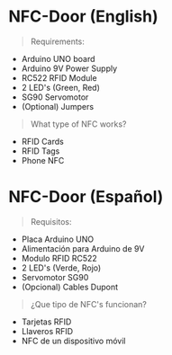 # NFC-Door (English)

> Requirements:

- Arduino UNO board
- Arduino 9V Power Supply
- RC522 RFID Module
- 2 LED's (Green, Red)
- SG90 Servomotor
- (Optional) Jumpers

> What type of NFC works?

- RFID Cards
- RFID Tags
- Phone NFC

# NFC-Door (Español)

> Requisitos:

- Placa Arduino UNO
- Alimentación para Arduino de 9V
- Modulo RFID RC522
- 2 LED's (Verde, Rojo)
- Servomotor SG90
- (Opcional) Cables Dupont

> ¿Que tipo de NFC's funcionan?

- Tarjetas RFID
- Llaveros RFID
- NFC de un dispositivo móvil
